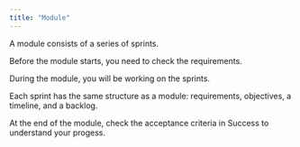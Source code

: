 ```yaml
---
title: "Module"
---
```


A module consists of a series of sprints.

Before the module starts, you need to check the requirements.

During the module, you will be working on the sprints.

Each sprint has the same structure as a module: requirements, objectives, a timeline, and a backlog.

At the end of the module, check the acceptance criteria in Success to understand your progess.
